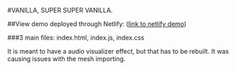 #VANILLA, SUPER SUPER VANILLA. 

##View demo deployed through Netlify: 
([link to netlify demo](https://cgcreatexyz-bjs-boilerplate-vanilla.netlify.app/))

###3 main files: index.html, index.js, index.css

It is meant to have a audio visualizer effect, but that has to be rebuilt. It was causing issues with the mesh importing. 
